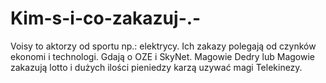 # Kim-s-i-co-zakazuj-.-
Voisy to aktorzy od sportu np.: elektrycy. Ich zakazy polegają od czynków ekonomi i technologi. Gdają o OZE i SkyNet.
Magowie Dedry lub Magowie zakazują lotto i dużych ilości pieniedzy karzą uzywać magi Telekinezy. 
